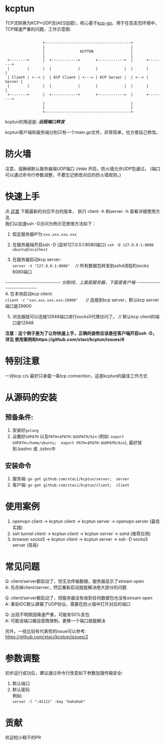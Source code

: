 # kcptun
TCP流转换为KCP+UDP流(AES加密)，核心基于[kcp-go](https://github.com/xtaci/kcp-go)，用于在高丢包环境中，TCP降速严重的问题，工作示意图:      
```

                 +---------------------------------------+
                 |                                       |
                 |                KCPTUN                 |
                 |                                       |
 +--------+      |  +------------+       +------------+  |      +--------+
 |        |      |  |            |       |            |  |      |        |
 | Client | +--> |  | KCP Client | +---> | KCP Server |  | +--> | Server |
 |        |      |  |            |       |            |  |      |        |
 +--------+      |  +------------+       +------------+  |      +--------+
                 |                                       |
                 |                                       |
                 +---------------------------------------+

```

kcptun的用途是: ***远程端口转发***

kcptun客户端和服务端分别只有一个main.go文件，非常简单，也方便自己修改。      

# 防火墙
注意，请确保默认服务器端UDP端口 ```29900``` 开启，防火墙允许UDP包通过。   (端口可以通过命令行参数调整，不要忘记修改对应的防火墙规则。)

# 快速上手
点 [这里](https://github.com/xtaci/kcptun/releases) 下载最新的对应平台的版本， 执行 client -h 和server -h 查看详细使用方法.        
我们以加速ssh -D访问为例示范使用方法如下：         

1. 假定服务器IP为:```xxx.xxx.xxx.xxx```

2. 在服务器端开启ssh -D     (监听127.0.0.1:8080端口)
```ssh -D 127.0.0.1:8080 ubuntu@localhost```   

3. 在服务器启动kcp server:     
```server -t "127.0.0.1:8080"  ```     // 所有数据包转发到sshd进程的socks 8080端口           

 _----------------------------  分割线，上面是服务器，下面是客户端  ----------------------------_  
4. 在本地启动kcp client:          
```client -r "xxx.xxx.xxx.xxx:29900"   ```    // 连接到kcp server，默认kcp server端口是29900           

5. 浏览器就可以连接12948端口进行socks5代理访问了。   // 默认kcp client的端口是12948

**注意：这个例子是为了让你快速上手，正确的姿势应该是在客户端开启ssh -D，详见 使用案例和https://github.com/xtaci/kcptun/issues/6**

# 特别注意
一对kcp c/s 最好只承载一条tcp connection，这是kcptun的最佳工作方式

# 从源码的安装
## 预备条件:       
1. 安装好```golang```       
2. 设置好```GOPATH```  以及```PATH=$PATH:$GOPATH/bin``` (例如: ```export GOPATH=/home/ubuntu;  export PATH=$PATH:$GOPATH/bin```), 最好放到.bashrc 或 .zshrc中 

## 安装命令
1. 服务端: ```go get github.com/xtaci/kcptun/server;  server```        
2. 客户端: ```go get github.com/xtaci/kcptun/client;  client```      

# 使用案例
1. openvpn client -> kcptun client -> kcptun server -> openvpn server (最佳实践)
2. ssh tunnel client -> kcptun client -> kcptun server -> sshd (推荐应用)
3. browser socks5 -> kcptun client -> kcptun server -> ssh -D socks5 server (简易)

# 常见问题
Q: client/server都启动了，但无法传输数据，服务器显示了stream open        
A: 先杀掉client/server，然后重新启动就能解决绝大部分的问题             

Q: client/server都启动了，但服务器没有收到任何数据包也没有stream open          
A: 某些IDC默认屏蔽了UDP协议，需要在防火墙中打开对应的端口

Q: 出现不明原因降速严重，可能有50%丢包         
A: 可能该端口被运营商限制，更换一个端口就能解决

另外，一些比较有代表性的issue可以参考:         
https://github.com/xtaci/kcptun/issues/2

# 参数调整
初步运行成功后，建议通过命令行改变如下参数加强传输安全:         
1. 默认端口        
2. 默认密码         
例如:       
```server -l ":41111" -key "hahahah"```       

# 贡献
欢迎短小精干的PR
